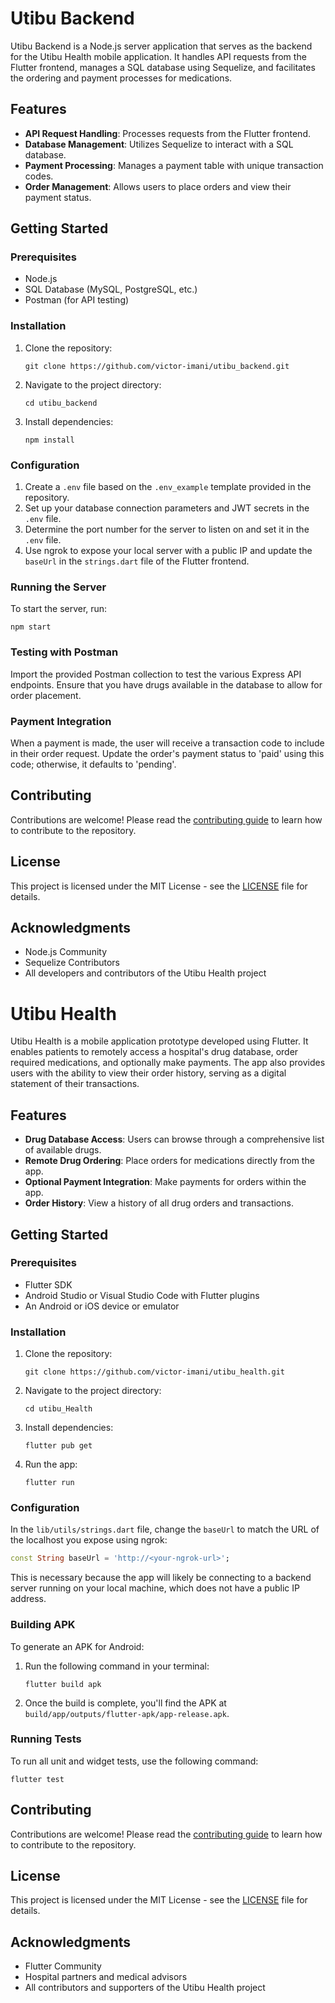 # Utibu Backend

Utibu Backend is a Node.js server application that serves as the backend for the Utibu Health mobile application. It handles API requests from the Flutter frontend, manages a SQL database using Sequelize, and facilitates the ordering and payment processes for medications.

## Features

- **API Request Handling**: Processes requests from the Flutter frontend.
- **Database Management**: Utilizes Sequelize to interact with a SQL database.
- **Payment Processing**: Manages a payment table with unique transaction codes.
- **Order Management**: Allows users to place orders and view their payment status.

## Getting Started

### Prerequisites

- Node.js
- SQL Database (MySQL, PostgreSQL, etc.)
- Postman (for API testing)

### Installation

1. Clone the repository:
   ```
   git clone https://github.com/victor-imani/utibu_backend.git
   ```
2. Navigate to the project directory:
   ```
   cd utibu_backend
   ```
3. Install dependencies:
   ```
   npm install
   ```

### Configuration

1. Create a `.env` file based on the `.env_example` template provided in the repository.
2. Set up your database connection parameters and JWT secrets in the `.env` file.
3. Determine the port number for the server to listen on and set it in the `.env` file.
4. Use ngrok to expose your local server with a public IP and update the `baseUrl` in the `strings.dart` file of the Flutter frontend.

### Running the Server

To start the server, run:

```
npm start
```

### Testing with Postman

Import the provided Postman collection to test the various Express API endpoints. Ensure that you have drugs available in the database to allow for order placement.

### Payment Integration

When a payment is made, the user will receive a transaction code to include in their order request. Update the order's payment status to 'paid' using this code; otherwise, it defaults to 'pending'.

## Contributing

Contributions are welcome! Please read the [contributing guide](CONTRIBUTING.md) to learn how to contribute to the repository.

## License

This project is licensed under the MIT License - see the [LICENSE](LICENSE.md) file for details.

## Acknowledgments

- Node.js Community
- Sequelize Contributors
- All developers and contributors of the Utibu Health project

# Utibu Health

Utibu Health is a mobile application prototype developed using Flutter. It enables patients to remotely access a hospital's drug database, order required medications, and optionally make payments. The app also provides users with the ability to view their order history, serving as a digital statement of their transactions.

## Features

- **Drug Database Access**: Users can browse through a comprehensive list of available drugs.
- **Remote Drug Ordering**: Place orders for medications directly from the app.
- **Optional Payment Integration**: Make payments for orders within the app.
- **Order History**: View a history of all drug orders and transactions.

## Getting Started

### Prerequisites

- Flutter SDK
- Android Studio or Visual Studio Code with Flutter plugins
- An Android or iOS device or emulator

### Installation

1. Clone the repository:
   ```
   git clone https://github.com/victor-imani/utibu_health.git
   ```
2. Navigate to the project directory:
   ```
   cd utibu_Health
   ```
3. Install dependencies:
   ```
   flutter pub get
   ```
4. Run the app:
   ```
   flutter run
   ```

### Configuration

In the `lib/utils/strings.dart` file, change the `baseUrl` to match the URL of the localhost you expose using ngrok:

```dart
const String baseUrl = 'http://<your-ngrok-url>';
```

This is necessary because the app will likely be connecting to a backend server running on your local machine, which does not have a public IP address.

### Building APK

To generate an APK for Android:

1. Run the following command in your terminal:
   ```
   flutter build apk
   ```
2. Once the build is complete, you'll find the APK at `build/app/outputs/flutter-apk/app-release.apk`.

### Running Tests

To run all unit and widget tests, use the following command:

```
flutter test
```

## Contributing

Contributions are welcome! Please read the [contributing guide](CONTRIBUTING.md) to learn how to contribute to the repository.

## License

This project is licensed under the MIT License - see the [LICENSE](LICENSE.md) file for details.

## Acknowledgments

- Flutter Community
- Hospital partners and medical advisors
- All contributors and supporters of the Utibu Health project
